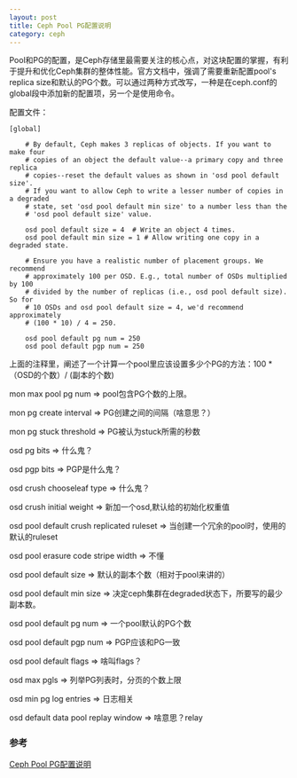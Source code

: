 ```yaml
---
layout: post
title: Ceph Pool PG配置说明
category: ceph
---
```


Pool和PG的配置，是Ceph存储里最需要关注的核心点，对这块配置的掌握，有利于提升和优化Ceph集群的整体性能。官方文档中，强调了需要重新配置pool's replica size和默认的PG个数。可以通过两种方式改写，一种是在ceph.conf的global段中添加新的配置项，另一个是使用命令。

配置文件：
```
[global]

    # By default, Ceph makes 3 replicas of objects. If you want to make four 
    # copies of an object the default value--a primary copy and three replica 
    # copies--reset the default values as shown in 'osd pool default size'.
    # If you want to allow Ceph to write a lesser number of copies in a degraded 
    # state, set 'osd pool default min size' to a number less than the
    # 'osd pool default size' value.

    osd pool default size = 4  # Write an object 4 times.
    osd pool default min size = 1 # Allow writing one copy in a degraded state.

    # Ensure you have a realistic number of placement groups. We recommend
    # approximately 100 per OSD. E.g., total number of OSDs multiplied by 100 
    # divided by the number of replicas (i.e., osd pool default size). So for
    # 10 OSDs and osd pool default size = 4, we'd recommend approximately
    # (100 * 10) / 4 = 250.

    osd pool default pg num = 250
    osd pool default pgp num = 250
```
上面的注释里，阐述了一个计算一个pool里应该设置多少个PG的方法：100 * （OSD的个数）/ (副本的个数)

mon max pool pg num => pool包含PG个数的上限。

mon pg create interval => PG创建之间的间隔（啥意思？）

mon pg stuck threshold => PG被认为stuck所需的秒数

osd pg bits => 什么鬼？

osd pgp bits => PGP是什么鬼？

osd crush chooseleaf type => 什么鬼？

osd crush initial weight => 新加一个osd,默认给的初始化权重值

osd pool default crush replicated ruleset => 当创建一个冗余的pool时，使用的默认的ruleset

osd pool erasure code stripe width => 不懂

osd pool default size => 默认的副本个数（相对于pool来讲的）

osd pool default min size => 决定ceph集群在degraded状态下，所要写的最少副本数。

osd pool default pg num => 一个pool默认的PG个数

osd pool default pgp num => PGP应该和PG一致

osd pool default flags => 啥叫flags？

osd max pgls => 列举PG列表时，分页的个数上限

osd min pg log entries => 日志相关

osd default data pool replay window => 啥意思？relay

### 参考
[Ceph Pool PG配置说明](http://docs.ceph.com/docs/master/rados/configuration/pool-pg-config-ref/) 
